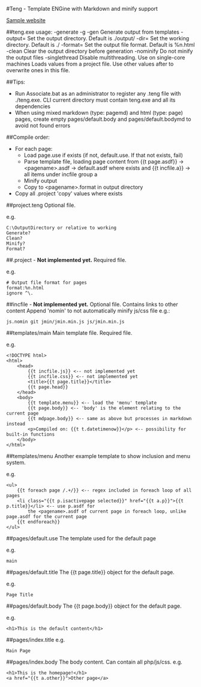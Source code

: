 #Teng - Template ENGine with Markdown and minify support

[Sample website](https://servc.eu/p/teng-sample/index.html)

##teng.exe usage:
	-generate -g -gen    Generate output from templates
    -output=<value>      Set the output directory. Default is ./output/
    -dir=<value>         Set the working directory. Default is ./
    -format=<value>      Set the output file format. Default is %n.html
    -clean               Clear the output directory before generation
    -nominify            Do not minify the output files
    -singlethread        Disable multithreading. Use on single-core machines
    <filename>           Loads values from a project file. Use other values after to overwrite ones in this file.

##Tips:
*	Run Associate.bat as an administrator to register any .teng file with ./teng.exe. CLI current directory must 
	contain teng.exe and all its dependencies
*   When using mixed markdown (type: pagemd) and html (type: page) pages, create empty pages/default.body and 
    pages/default.bodymd to avoid not found errors


##Compile order:
*	For each page:
	*	Load page.use if exists (if not, default.use. If that not exists, fail)
	*	Parse template file, loading page content from {{t page.asdf}} -> \<pagename\>.asdf -> default.asdf where exists
			and {{t incfile.a}} -> all items under incfile group a
	*	Minify output
	*	Copy to \<pagename\>.format in output directory
*	Copy all .project 'copy' values where exists

##project.teng
Optional file.

e.g.

	C:\OutputDirectory or relative to working
	Generate?
	Clean?
	Minify?
	Format?

##.project - **Not implemented yet.**
Required file.

e.g.

	# Output file format for pages
	format:%n.html
	ignore ^\.

##incfile - **Not implemented yet.**
Optional file.
Contains links to other content
Append 'nomin' to not automatically minify js/css file
e.g.:

	js.nomin git jmin/jmin.min.js js/jmin.min.js

##templates/main
Main template file. Required file.

e.g.

	<!DOCTYPE html>
	<html>
		<head>
			{{t incfile.js}} <-- not implemented yet
			{{t incfile.css}} <-- not implemented yet
			<title>{{t page.title}}</title>
			{{t page.head}}
		</head>
		<body>
			{{t template.menu}} <-- load the 'menu' template
			{{t page.body}} <-- 'body' is the element relating to the current page
			{{t mdpage.body}} <-- same as above but processes in markdown instead
			<p>Compiled on: {{t t.datetimenow}}</p> <-- possibility for built-in functions
		</body>
	</html>

##templates/menu
Another example template to show inclusion and menu system.

e.g.

	<ul>
		{{t foreach page /.+/}} <-- regex included in foreach loop of all pages
		<li class="{{t p.isactivepage selected}}" href="{{t a.p}}">{{t p.title}}</li> <-- use p.asdf for 
			the <pagename>.asdf of current page in foreach loop, unlike page.asdf for the current page
		{{t endforeach}}
	</ul>

##pages/default.use
The template used for the default page

e.g.

	main

##pages/default.title
The {{t page.title}} object for the default page.

e.g.

	Page Title

##pages/default.body
The {{t page.body}} object for the default page.

e.g.

	<h1>This is the default content</h1>

##pages/index.title
e.g.

	Main Page

##pages/index.body
The body content. Can contain all php/js/css.
e.g.

	<h1>This is the homepage!</h1>
	<a href="{{t a.other}}">Other page</a>
